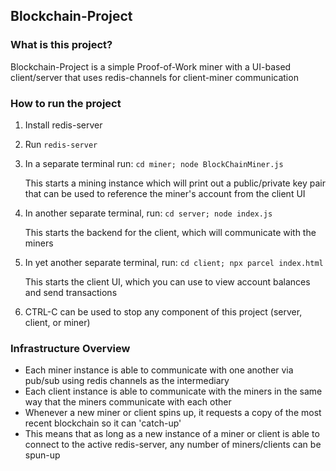 ## Blockchain-Project
### What is this project?
Blockchain-Project is a simple Proof-of-Work miner with a UI-based client/server that uses redis-channels for client-miner communication
### How to run the project
1. Install redis-server
2. Run ```redis-server```
3. In a separate terminal run: ```cd miner; node BlockChainMiner.js```
    
    This starts a mining instance which will print out a public/private key pair that can be used to reference the miner's account from the client UI

4. In another separate terminal, run: ```cd server; node index.js```

    This starts the backend for the client, which will communicate with the miners

5. In yet another separate terminal, run: ```cd client; npx parcel index.html```

    This starts the client UI, which you can use to view account balances and send transactions

6. CTRL-C can be used to stop any component of this project (server, client, or miner)

### Infrastructure Overview
- Each miner instance is able to communicate with one another via pub/sub using redis channels as the intermediary
- Each client instance is able to communicate with the miners in the same way that the miners communicate with each other
- Whenever a new miner or client spins up, it requests a copy of the most recent blockchain so it can 'catch-up'
- This means that as long as a new instance of a miner or client is able to connect to the active redis-server, any number of miners/clients can be spun-up